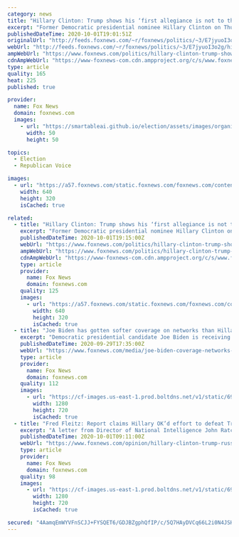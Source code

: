 ```yaml
---
category: news
title: "Hillary Clinton: Trump shows his ‘first allegiance is not to the United States of America’"
excerpt: "Former Democratic presidential nominee Hillary Clinton on Thursday reiterated allegations that called into question President Donald Trump’s loyalty to the United States."
publishedDateTime: 2020-10-01T19:01:51Z
originalUrl: "http://feeds.foxnews.com/~r/foxnews/politics/~3/E7jyuoI3o2g/hillary-clinton-trump-shows-his-first-allegiance-is-not-to-the-united-states-of-america"
webUrl: "http://feeds.foxnews.com/~r/foxnews/politics/~3/E7jyuoI3o2g/hillary-clinton-trump-shows-his-first-allegiance-is-not-to-the-united-states-of-america"
ampWebUrl: "https://www.foxnews.com/politics/hillary-clinton-trump-shows-his-first-allegiance-is-not-to-the-united-states-of-america.amp"
cdnAmpWebUrl: "https://www-foxnews-com.cdn.ampproject.org/c/s/www.foxnews.com/politics/hillary-clinton-trump-shows-his-first-allegiance-is-not-to-the-united-states-of-america.amp"
type: article
quality: 165
heat: 225
published: true

provider:
  name: Fox News
  domain: foxnews.com
  images:
    - url: "https://smartableai.github.io/election/assets/images/organizations/foxnews.com-50x50.jpg"
      width: 50
      height: 50

topics:
  - Election
  - Republican Voice

images:
  - url: "https://a57.foxnews.com/static.foxnews.com/foxnews.com/content/uploads/2020/10/640/320/Hillary-Clinton-Recent-GETTY.jpg?ve=1&tl=1"
    width: 640
    height: 320
    isCached: true

related:
  - title: "Hillary Clinton: Trump shows his ‘first allegiance is not to the United States of America’"
    excerpt: "Former Democratic presidential nominee Hillary Clinton on Thursday reiterated allegations that called into question President Donald Trump’s loyalty to the United States."
    publishedDateTime: 2020-10-01T19:15:00Z
    webUrl: "https://www.foxnews.com/politics/hillary-clinton-trump-shows-his-first-allegiance-is-not-to-the-united-states-of-america"
    ampWebUrl: "https://www.foxnews.com/politics/hillary-clinton-trump-shows-his-first-allegiance-is-not-to-the-united-states-of-america.amp"
    cdnAmpWebUrl: "https://www-foxnews-com.cdn.ampproject.org/c/s/www.foxnews.com/politics/hillary-clinton-trump-shows-his-first-allegiance-is-not-to-the-united-states-of-america.amp"
    type: article
    provider:
      name: Fox News
      domain: foxnews.com
    quality: 125
    images:
      - url: "https://a57.foxnews.com/static.foxnews.com/foxnews.com/content/uploads/2020/10/640/320/Hillary-Clinton-Recent-GETTY.jpg?ve=1&tl=1"
        width: 640
        height: 320
        isCached: true
  - title: "Joe Biden has gotten softer coverage on networks than Hillary Clinton: study"
    excerpt: "Democratic presidential candidate Joe Biden is receiving significantly more favorable coverage on NBC, ABC and CBS’ evening newscasts than Hillary Clinton got four years ago but President Trump is covered more negatively than either of them,"
    publishedDateTime: 2020-09-29T17:35:00Z
    webUrl: "https://www.foxnews.com/media/joe-biden-coverage-networks-hillary-clinton"
    type: article
    provider:
      name: Fox News
      domain: foxnews.com
    quality: 112
    images:
      - url: "https://cf-images.us-east-1.prod.boltdns.net/v1/static/694940094001/38ceb738-b8a0-4146-99ea-488d6edd4296/3f139e83-e101-4efb-904f-f738ea3e7e2e/1280x720/match/image.jpg"
        width: 1280
        height: 720
        isCached: true
  - title: "Fred Fleitz: Report claims Hillary OK’d effort to defeat Trump in 2016 with false Russia collusion charge"
    excerpt: "A letter from Director of National Intelligence John Ratcliffe given to the Senate Judiciary Committee on Tuesday was a true bombshell, alleging that U.S. intelligence was weaponized in an effort to defeat Donald Trump in the 2016 presidential election."
    publishedDateTime: 2020-10-01T09:11:00Z
    webUrl: "https://www.foxnews.com/opinion/hillary-clinton-trump-russia-collusion"
    type: article
    provider:
      name: Fox News
      domain: foxnews.com
    quality: 98
    images:
      - url: "https://cf-images.us-east-1.prod.boltdns.net/v1/static/694940094001/26858520-8af1-445a-a1ee-690eba0a7cd7/245c1dc5-935f-4f5d-acaa-f8ca2421cbb3/1280x720/match/image.jpg"
        width: 1280
        height: 720
        isCached: true

secured: "4AamqEmWYVFnSCJJ+FYSQET6/GDJBZgphQfIP/c/5Q7HAyDVCq66L2i0N4JSHxr87QC+aSYy5VnxcCFbt3WfE16TRbAqjpB98HSGCLpa1FsoIH+Oht6xJdeo5Ci4bp49416jmHqHGE8Kukc28FbBpk8Mzl67dcFcvxr5dENaataWuQxVAG2TxPCzPBjIQD5xy96dT4zQCKIKgSpfl+hP4i8dAokMW1oTHQ/tftnt/aqVagzq4Y/x49ZUitLtaSMIfM2w8U3H/3CeT93If60x1SZYJ6HuCTeDu0dGHZdkkOA8KcGy5Cb7lvJlabb8rhRIqCceA+lL2RKBfULqWvU4zGYu9b7QCP4e6h81w/mY/+M=;G9gcejUKcA4OYXc5HnfI6Q=="
---
```



